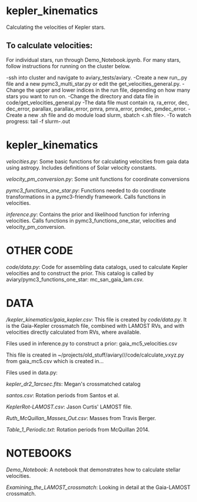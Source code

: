 # kepler_kinematics
Calculating the velocities of Kepler stars.

To calculate velocities:
----------------------

For individual stars, run through Demo_Notebook.ipynb.
For many stars, follow instructions for running on the cluster below.

-ssh into cluster and navigate to aviary_tests/aviary.
-Create a new run_.py file and a new pymc3_multi_star.py or edit the
get_velocities_general.py.
-Change the upper and lower indices in the run file, depending on how many
stars you want to run on.
-Change the directory and data file in code/get_velocities_general.py
-The data file must contain ra, ra_error, dec, dec_error, parallax,
parallax_error, pmra, pmra_error, pmdec, pmdec_error.
-Create a new .sh file and do module load slurm, sbatch <.sh file>.
-To watch progress: tail -f slurm-.out

kepler_kinematics
======

*velocities.py*:
Some basic functions for calculating velocities from gaia data
using astropy. Includes definitions of Solar velocity constants.

*velocity_pm_conversion.py*:
Some unit functions for coordinate conversions

*pymc3_functions_one_star.py*:
Functions needed to do coordinate transformations
in a pymc3-friendly framework.
Calls functions in velocities.

*inference.py*: Contains the prior and likelihood function for inferring
velocities.
Calls functions in pymc3_functions_one_star, velocities and
velocity_pm_conversion.

OTHER CODE
====

*code/data.py*: Code for assembling data catalogs, used to calculate Kepler
velocities and to construct the prior.
This catalog is called by aviary/pymc3_functions_one_star:
mc_san_gaia_lam.csv.

DATA
====

*/kepler_kinematics/gaia_kepler.csv*: This file is created by *code/data.py*.
It is the Gaia-Kepler crossmatch file, combined with LAMOST RVs, and with
velocities directly calculated from RVs, where available.

Files used in inference.py to construct a prior:
gaia_mc5_velocities.csv

This file is created in ~/projects/old_stuff/aviary///code/calculate_vxyz.py
from gaia_mc5.csv which is created in...

Files used in data.py:

*kepler_dr2_1arcsec.fits*: Megan's crossmatched catalog

*santos.csv*: Rotation periods from Santos et al.

*KeplerRot-LAMOST.csv*: Jason Curtis' LAMOST file.

*Ruth_McQuillan_Masses_Out.csv*: Masses from Travis Berger.

*Table_1_Periodic.txt*: Rotation periods from McQuillan 2014.

NOTEBOOKS
=========

*Demo_Notebook*: A notebook that demonstrates how to calculate stellar velocities.

*Examining_the_LAMOST_crossmatch*: Looking in detail at the Gaia-LAMOST crossmatch.